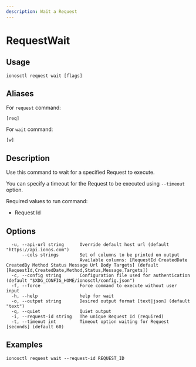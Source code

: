 ```yaml
---
description: Wait a Request
---
```


# RequestWait

## Usage

```text
ionosctl request wait [flags]
```

## Aliases

For `request` command:

```text
[req]
```

For `wait` command:

```text
[w]
```

## Description

Use this command to wait for a specified Request to execute.

You can specify a timeout for the Request to be executed using `--timeout` option.

Required values to run command:

* Request Id

## Options

```text
  -u, --api-url string      Override default host url (default "https://api.ionos.com")
      --cols strings        Set of columns to be printed on output 
                            Available columns: [RequestId CreatedDate CreatedBy Method Status Message Url Body Targets] (default [RequestId,CreatedDate,Method,Status,Message,Targets])
  -c, --config string       Configuration file used for authentication (default "$XDG_CONFIG_HOME/ionosctl/config.json")
  -f, --force               Force command to execute without user input
  -h, --help                help for wait
  -o, --output string       Desired output format [text|json] (default "text")
  -q, --quiet               Quiet output
  -i, --request-id string   The unique Request Id (required)
  -t, --timeout int         Timeout option waiting for Request [seconds] (default 60)
```

## Examples

```text
ionosctl request wait --request-id REQUEST_ID
```

